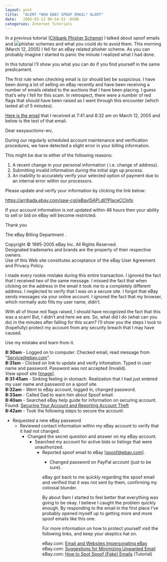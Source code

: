 ```yaml
---
layout: post
title:  "ALERT *NEW EBAY SPOOF EMAIL* ALERT"
date:   2005-03-12 08-54-53 -0500
categories: Internet Tutorials
---
```


In a previous tutorial ([Citibank Phisher Scheme][1]) I talked about spoof emails and ![][2]phisher schemes and what you could do to avoid them. This morning (March 12, 2005) I fell for an eBay related phisher scheme. As you can probably imagine I started to panic the minute I realized what I had done.

In this tutorial I’ll show you what you can do if you find yourself in the same predicament.

The first rule when checking email is (or should be) be suspicious. I have been doing a lot of selling on eBay recently and have been receiving a number of emails related to the auctions that I have been placing. I guess that’s why I fell for this scam. In retrospect, there were a number of red flags that should have been raised as I went through this encounter (which lasted all of 5 minutes).

[Here is the email][3] that I received at 7:41 and 8:32 am on March 12, 2005 and below is the text of that email.

Dear easyauctions-wv,  
  
During our regularly scheduled account maintenance and verification procedures, we have detected a slight error in your billing information.  
  
This might be due to either of the following reasons:  
  
1. A recent change in your personal information ( i.e. change of address).  
2. Submitting invalid information during the initial sign up process.  
3. An inability to accurately verify your selected option of payment due to an internal error within our processors.  
  
Please update and verify your information by clicking the link below:  
  
https://arribada.ebay.com/saw-cgi/eBayISAPI.dll?PlaceCCInfo  
  
If your account information is not updated within 48 hours then your ability to sell or bid on eBay will become restricted.  
  
Thank you  
  
The eBay Billing Department .  
  
  
Copyright © 1995-2005 eBay Inc. All Rights Reserved.  
Designated trademarks and brands are the property of their respective owners.  
Use of this Web site constitutes acceptance of the eBay User Agreement and Privacy Policy.  


I made every rookie mistake during this entire transaction. I ignored the fact that I received two of the same message. I missed the fact that when clicking on the address in the email it took me to a completely different address. I neglected to verify that I was on a secure site. I forgot that eBay sends messages via your online account. I ignored the fact that my browser, which normally auto fills my user name, didn’t.

With all of those red flags raised, I should have recognized the fact that this was a scam! But, I didn’t and here we are. So, what did I do (what can you do) in the minutes after falling for this scam? I’ll show you the steps I took to (hopefully) protect my account from any security breach that I may have caused.

Use my mistake and learn from it.

**8:30am** - Logged on to computer. Checked email, read message from "Service@ebay.com".   
**8:31am** - Clicked on link to update and verify infomation. Typed in user name and password. Password was not accepted (Invalid).  
View spoof site [[image][4]].  
**8:31:45am** - Sinking feeling in stomach. Realization that I had just entered my user name and password on a spoof site.  
**8:32am** - Went to eBay account, logged in, changed password.  
**8:33am** - Called Dad to warn him about Spoof email.  
**8:40am** - Searched eBay help guide for information on securing account. Found: [Securing Your Account and Reporting Account Theft  
][5]**8:42am** - Took the following steps to secure the account:

*   Requested a new eBay password 
    *   Reviewed contact information within my eBay account to verify that it had not changed. 
        *   Changed the secret question and answer on my eBay account. 
            *   Searched my account for active bids or listings that were unauthorized. 
                *   Reported spoof email to eBay [spoof@ebay.com]. 
                    *   Changed password on PayPal account (just to be sure). </ul>
                        eBay got back to me quickly regarding the spoof email and verified that it was not sent by them, confirming my colossal blunder.
                        
                        By about 9am I started to feel better that everything was going to be okay. I believe I caught the problem quickly enough. By responding to the email in the first place I’ve probably opened myself up to getting more and more spoof emails like this one.
                        
                        For more information on how to protect yourself visit the following links, and keep your skeptics hat on.
                        
                        eBay.com: [Email and Websites Impersonating eBay][6]  
                        eBay.com: [Suggestions for Minimizing Unwanted Email][7]  
                        eBay.com: [How to Spot Spoof (Fake) Emails][8] (Tutorial)

 [1]: http://www.gbradhopkins.com/archives/2004/11/citibank_phishe_1.html
 [2]: http://www.gbradhopkins.com/images/internet/ebay/ebay-logo.gif
 [3]: http://www.gbradhopkins.com/images/internet/ebay/spoof-email.gif
 [4]: http://www.gbradhopkins.com/images/internet/ebay/spoof-page.gif
 [5]: http://pages.ebay.com/help/tp/isgw-account-theft-reporting.html
 [6]: http://pages.ebay.com/help/confidence/isgw-account-theft-spoof.html
 [7]: http://pages.ebay.com/help/policies/rfe-spam-reducing.html
 [8]: http://pages.ebay.com/education/spooftutorial/


